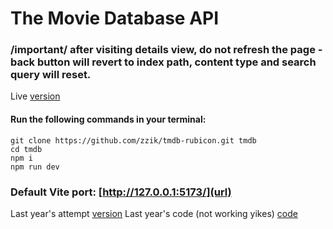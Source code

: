 # The Movie Database API
### /important/ after visiting details view, do not refresh the page - back button will revert to index path, content type and search query will reset.

Live
[version](https://tmdb-rbc.netlify.app/)

#### Run the following commands in your terminal:
```
git clone https://github.com/zzik/tmdb-rubicon.git tmdb
cd tmdb
npm i
npm run dev
```

### Default Vite port: [http://127.0.0.1:5173/](url)

Last year's attempt
[version](https://rubicon-tmdb.netlify.app/)
Last year's code (not working yikes)
[code](https://github.com/zzik/rubicon-tmdb)
